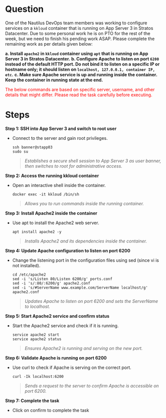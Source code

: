 # Question
One of the Nautilus DevOps team members was working to configure services on a `kkloud` container that is running on App Server 3 in Stratos Datacenter. Due to some personal work he is on PTO for the rest of the week, but we need to finish his pending work ASAP. Please complete the remaining work as per details given below:

**a. Install `apache2` in `kkloud` container using `apt` that is running on App Server 3 in Stratos Datacenter.**
**b. Configure Apache to listen on port `6200` instead of the default HTTP port. Do not bind it to listen on a specific IP or hostname only; it should listen on `localhost, 127.0.0.1, container IP, etc`.**
**c. Make sure Apache service is up and running inside the container. Keep the container in running state at the end.**

<span style="color: red;">The below commands are based on specific server, username, and other details that might differ. Please read the task carefully before executing.</span>

# Steps

**Step 1: SSH into App Server 3 and switch to root user**
- Connect to the server and gain root privileges.
  ```
  ssh banner@stapp03
  sudo su
  ```
  > *Establishes a secure shell session to App Server 3 as user banner, then switches to root for administrative access.*

**Step 2: Access the running kkloud container**
- Open an interactive shell inside the container.
  ```
  docker exec -it kkloud /bin/sh
  ```
  > *Allows you to run commands inside the running container.*

**Step 3: Install Apache2 inside the container**
- Use apt to install the Apache2 web server.
  ```
  apt install apache2 -y
  ```
  > *Installs Apache2 and its dependencies inside the container.*

**Step 4: Update Apache configuration to listen on port 6200**
- Change the listening port in the configuration files using sed (since vi is not installed).
  ```
  cd /etc/apache2
  sed -i 's/Listen 80/Listen 6200/g' ports.conf
  sed -i 's/:80/:6200/g' apache2.conf
  sed -i 's/#ServerName www.example.com/ServerName localhost/g' apache2.conf
  ```
  > *Updates Apache to listen on port 6200 and sets the ServerName to localhost.*

**Step 5: Start Apache2 service and confirm status**
- Start the Apache2 service and check if it is running.
  ```
  service apache2 start
  service apache2 status
  ```
  > *Ensures Apache2 is running and serving on the new port.*

**Step 6: Validate Apache is running on port 6200**
- Use curl to check if Apache is serving on the correct port.
  ```
  curl -Ik localhost:6200
  ```
  > *Sends a request to the server to confirm Apache is accessible on port 6200.*

**Step 7: Complete the task**
- Click on confirm to complete the task